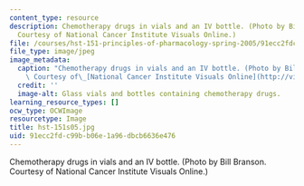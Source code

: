 ```yaml
---
content_type: resource
description: Chemotherapy drugs in vials and an IV bottle. (Photo by Bill Branson.
  Courtesy of National Cancer Institute Visuals Online.)
file: /courses/hst-151-principles-of-pharmacology-spring-2005/91ecc2fdc99bb06e1a96dbcb6636e476_hst-151s05.jpg
file_type: image/jpeg
image_metadata:
  caption: "Chemotherapy drugs in vials and an IV bottle. (Photo by Bill Branson.\
    \ Courtesy of\_[National Cancer Institute Visuals Online](http://visualsonline.cancer.gov/).)"
  credit: ''
  image-alt: Glass vials and bottles containing chemotherapy drugs.
learning_resource_types: []
ocw_type: OCWImage
resourcetype: Image
title: hst-151s05.jpg
uid: 91ecc2fd-c99b-b06e-1a96-dbcb6636e476
---
```

Chemotherapy drugs in vials and an IV bottle. (Photo by Bill Branson. Courtesy of National Cancer Institute Visuals Online.)

